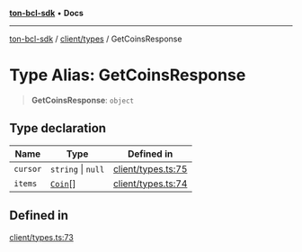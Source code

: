 [**ton-bcl-sdk**](../../../README.md) • **Docs**

***

[ton-bcl-sdk](../../../README.md) / [client/types](../README.md) / GetCoinsResponse

# Type Alias: GetCoinsResponse

> **GetCoinsResponse**: `object`

## Type declaration

| Name | Type | Defined in |
| ------ | ------ | ------ |
| `cursor` | `string` \| `null` | [client/types.ts:75](https://github.com/ton-fun-tech/ton-bcl-sdk/blob/147c953c460604d17963909907f6eeca3782e941/src/client/types.ts#L75) |
| `items` | [`Coin`](Coin.md)[] | [client/types.ts:74](https://github.com/ton-fun-tech/ton-bcl-sdk/blob/147c953c460604d17963909907f6eeca3782e941/src/client/types.ts#L74) |

## Defined in

[client/types.ts:73](https://github.com/ton-fun-tech/ton-bcl-sdk/blob/147c953c460604d17963909907f6eeca3782e941/src/client/types.ts#L73)
